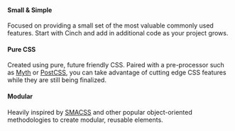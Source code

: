 <div class="grd">
    <div class="row">
        <div class="col-2">
            <h4>Small &amp; Simple</h4>
            <p>Focused on providing a small set of the most valuable commonly used features. Start with Cinch and add in additional code as your project grows.</p>
        </div>
        <div class="col-2">
            <h4>Pure CSS</h4>
            <p>Created using pure, future friendly CSS. Paired with a pre-processor such as <a href="http://myth.io">Myth</a> or <a href="https://github.com/postcss/postcss">PostCSS</a>, you can take advantage of cutting edge CSS features while they are still being finalized.</p>
        </div>
        <div class="col-2">
            <h4>Modular</h4>
            <p>Heavily inspired by <a href="http://smacss.com">SMACSS</a> and other popular object-oriented methodologies to create modular, reusable elements.</p>
        </div>
    </div>
</div>
